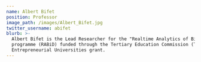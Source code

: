 ```yaml
---
name: Albert Bifet
position: Professor
image_path: /images/Albert_Bifet.jpg
twitter_username: abifet
blurb: >-
  Albert Bifet is the Lead Researcher for the "Realtime Analytics of Big Data"
  programme (RABiD) funded through the Tertiary Education Commission (TEC)
  Entrepreneurial Universities grant.  
---
```

